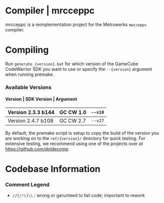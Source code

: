 # Compiler | mrcceppc
mrcceppc is a reimplementation project for the Metrowerks `mwcceppc` compiler.

# Compiling
Run `generate_{version}.bat` for which version of the GameCube CodeWarrior SDK you want to use or specify the `--{version}` argument when running premake.
### Available Versions
#### Version | SDK Version | Argument
| Version 2.3.3 b144 | GC CW 1.0 | `--v10` |
|--------------------|-----------|-----|
| Version 2.4.7 b108 | GC CW 2.7 | `--v27` |

By default, the premake script is setup to copy the build of the version you are working on to the `ref/{version}/` directory for quick testing.
For extensive testing, we recommend using one of the projects over at https://github.com/doldecomp.

# Codebase Information
### Comment Legend
- `//[/!\]\\` : wrong or garunteed to fail code; important to rework

